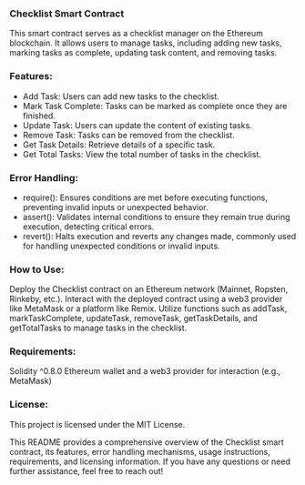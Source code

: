 ### Checklist Smart Contract

This smart contract serves as a checklist manager on the Ethereum blockchain. It allows users to manage tasks, including adding new tasks, marking tasks as complete, updating task content, and removing tasks.

### Features:

- Add Task: Users can add new tasks to the checklist.
- Mark Task Complete: Tasks can be marked as complete once they are finished.
- Update Task: Users can update the content of existing tasks.
- Remove Task: Tasks can be removed from the checklist.
- Get Task Details: Retrieve details of a specific task.
- Get Total Tasks: View the total number of tasks in the checklist.

### Error Handling:

- require(): Ensures conditions are met before executing functions, preventing invalid inputs or unexpected behavior.
- assert(): Validates internal conditions to ensure they remain true during execution, detecting critical errors.
- revert(): Halts execution and reverts any changes made, commonly used for handling unexpected conditions or invalid inputs.

### How to Use:
Deploy the Checklist contract on an Ethereum network (Mainnet, Ropsten, Rinkeby, etc.).
Interact with the deployed contract using a web3 provider like MetaMask or a platform like Remix.
Utilize functions such as addTask, markTaskComplete, updateTask, removeTask, getTaskDetails, and getTotalTasks to manage tasks in the checklist.

### Requirements:
Solidity ^0.8.0
Ethereum wallet and a web3 provider for interaction (e.g., MetaMask)

### License:

This project is licensed under the MIT License.

This README provides a comprehensive overview of the Checklist smart contract, its features, error handling mechanisms, usage instructions, requirements, and licensing information. If you have any questions or need further assistance, feel free to reach out!
